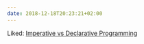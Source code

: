 ```yaml
---
date: 2018-12-18T20:23:21+02:00
---
```


Liked: [Imperative vs Declarative Programming](https://tylermcginnis.com/imperative-vs-declarative-programming/)
